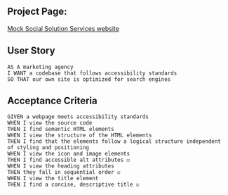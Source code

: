 ## Project Page:

<a href="https://aszpan.github.io/challenge01/"> Mock Social Solution Services website </a> 

## User Story

```
AS A marketing agency
I WANT a codebase that follows accessibility standards
SO THAT our own site is optimized for search engines
```

## Acceptance Criteria

```
GIVEN a webpage meets accessibility standards
WHEN I view the source code
THEN I find semantic HTML elements
WHEN I view the structure of the HTML elements
THEN I find that the elements follow a logical structure independent of styling and positioning
WHEN I view the icon and image elements
THEN I find accessible alt attributes ☑
WHEN I view the heading attributes
THEN they fall in sequential order ☑
WHEN I view the title element
THEN I find a concise, descriptive title ☑